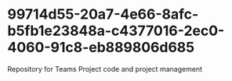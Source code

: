 # 99714d55-20a7-4e66-8afc-b5fb1e23848a-c4377016-2ec0-4060-91c8-eb889806d685
Repository for Teams Project code and project management
